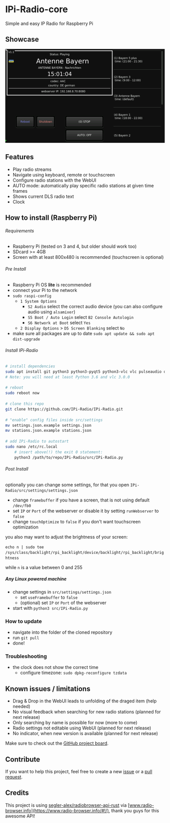 # IPi-Radio-core

Simple and easy IP Radio for Raspberry Pi

## Showcase

<img title="" src="images/screenshot_1.png" alt="screenshot_1.png" data-align="left" width="693">

## Features

- Play radio streams
- Navigate using keyboard, remote or touchscreen
- Configure radio stations with the WebUI
- AUTO mode: automatically play specific radio stations at given time frames
- Shows current DLS radio text
- Clock

## How to install (Raspberry Pi)

###### Requirements

- Raspberry Pi (tested on 3 and 4, but older should work too)
- SDcard >= 4GB
- Screen with at least 800x480 is recommended (touchscreen is optional)

###### Pre Install

- Raspberry Pi OS **lite** is recommended
- connect your Pi to the network
- `sudo raspi-config`
  - `1 System Options`
    - `S2 Audio` select the correct audio device (you can also configure audio using `alsamixer`)
    - `S5 Boot / Auto Login` select `B2 Console Autologin`
    - `S6 Network at Boot` select `Yes`
  - `2 Display Options` > `D5 Screen Blanking` select `No`
- make sure all packages are up to date `sudo apt update && sudo apt dist-upgrade`

###### Install IPi-Radio

```bash
# install dependencies
sudo apt install git python3 python3-pyqt5 python3-vlc vlc pulseaudio qt5-style-kvantum qt5-style-plugins
# Note: you will need at least Python 3.6 and vlc 3.0.0

# reboot
sudo reboot now

# clone this repo
git clone https://github.com/IPi-Radio/IPi-Radio.git

# "enable" config files inside src/settings
mv settings.json.example settings.json
mv stations.json.example stations.json

# add IPi-Radio to autostart
sudo nano /etc/rc.local
    # insert above(!) the exit 0 statement:
    python3 /path/to/repo/IPi-Radio/src/IPi-Radio.py
```

###### Post Install

optionally you can change some settings, for that you open `IPi-Radio/src/settings/settings.json`

- change `framebuffer` if you have a screen, that is not using default `/dev/fb0`
- set `IP` or `Port` of the webserver or disable it by setting `runWebserver` to `false`
- change `touchOptimize` to `false` if you don't want touchscreen optimization

you also may want to adjust the brightness of your screen:

`echo n | sudo tee /sys/class/backlight/rpi_backlight/device/backlight/rpi_backlight/brightness`

while `n` is a value between 0 and 255

##### Any Linux powered machine

- change settings in `src/settings/settings.json`
  - set `useFramebuffer` to `false`
  - (optional) set `IP` or `Port` of the webserver
- start with `python3 src/IPi-Radio.py`

### How to update

- navigate into the folder of the cloned repository
- run `git pull`
- done!

### Troubleshooting

- the clock does not show the correct time
  - configure timezone: `sudo dpkg-reconfigure tzdata`

## Known issues / limitations

- Drag & Drop in the WebUI leads to unfolding of the draged item (help needed)
- No visual feedback when searching for new radio stations (planned for next release)
- Only searching by name is possible for now (more to come)
- Radio settings not editable using WebUI (planned for next release)
- No indicator, when new version is available (planned for next release)

Make sure to check out the [GitHub project board](https://github.com/IPi-Radio/IPi-Radio/projects).

## Contribute

If you want to help this project, feel free to create a new [issue](https://github.com/IPi-Radio/IPi-Radio/issues) or a [pull request](https://github.com/IPi-Radio/IPi-Radio/pulls).

## Credits

This project is using [segler-alex/radiobrowser-api-rust](https://github.com/segler-alex/radiobrowser-api-rust) via [www.radio-browser.info](https://www.radio-browser.info/#!/), thank you guys for this awesome API!
